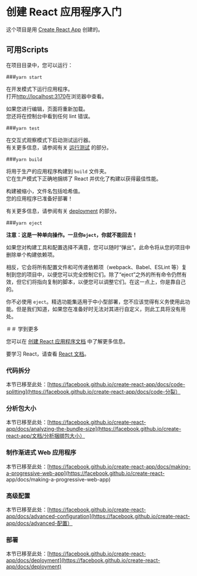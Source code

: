 # 创建 React 应用程序入门

这个项目是用 [Create React App](https://github.com/facebook/create-react-app) 创建的。

## 可用Scripts

在项目目录中，您可以运行：

###`yarn start`

在开发模式下运行应用程序。\
打开[http://localhost:3170](http://localhost:3170)在浏览器中查看。


如果您进行编辑，页面将重新加载。\
您还将在控制台中看到任何 lint 错误。

###`yarn test`

在交互式观察模式下启动测试运行器。\
有关更多信息，请参阅有关 [运行测试](https://facebook.github.io/create-react-app/docs/running-tests) 的部分。

###`yarn build`

将用于生产的应用程序构建到 `build` 文件夹。\
它在生产模式下正确地捆绑了 React 并优化了构建以获得最佳性能。

构建被缩小，文件名包括哈希值。\
您的应用程序已准备好部署！

有关更多信息，请参阅有关 [deployment](https://facebook.github.io/create-react-app/docs/deployment) 的部分。

###`yarn eject`

**注意：这是一种单向操作。一旦你`eject`，你就不能回去！**

如果您对构建工具和配置选择不满意，您可以随时“弹出”。此命令将从您的项目中删除单个构建依赖项。

相反，它会将所有配置文件和可传递依赖项（webpack、Babel、ESLint 等）复制到您的项目中，以便您可以完全控制它们。除了“eject”之外的所有命令仍然有效，但它们将指向复制的脚本，以便您可以调整它们。在这一点上，你是靠自己的。

你不必使用 `eject`。精选功能集适用于中小型部署，您不应该觉得有义务使用此功能。但是我们知道，如果您在准备好时无法对其进行自定义，则此工具将没有用处。

＃＃ 学到更多

您可以在 [创建 React 应用程序文档](https://facebook.github.io/create-react-app/docs/getting-started) 中了解更多信息。

要学习 React，请查看 [React 文档](https://reactjs.org/)。

### 代码拆分

本节已移至此处：[https://facebook.github.io/create-react-app/docs/code-splitting](https://facebook.github.io/create-react-app/docs/code-分裂）

### 分析包大小

本节已移至此处：[https://facebook.github.io/create-react-app/docs/analyzing-the-bundle-size](https://facebook.github.io/create-react-app/文档/分析捆绑包大小）

### 制作渐进式 Web 应用程序

本节已移至此处：[https://facebook.github.io/create-react-app/docs/making-a-progressive-web-app](https://facebook.github.io/create-react- app/docs/making-a-progressive-web-app)

### 高级配置

本节已移至此处：[https://facebook.github.io/create-react-app/docs/advanced-configuration](https://facebook.github.io/create-react-app/docs/advanced-配置）

### 部署

本节已移至此处：[https://facebook.github.io/create-react-app/docs/deployment](https://facebook.github.io/create-react-app/docs/deployment)